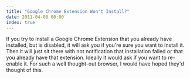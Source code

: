 ```yaml
---
title: "Google Chrome Extension Won't Install?"
date: 2011-04-08 00:00
index: true
---
```


If you try to install a Google Chrome Extension that you already have installed, but is disabled, it will ask you if you're sure you want to install it. Then it will just sit there with not notification that installation failed or that you already have that extension. Ideally it would ask if you want to re-enable it. For such a well thought-out browser, I would have hoped they'd thought of this.

<!-- more -->
